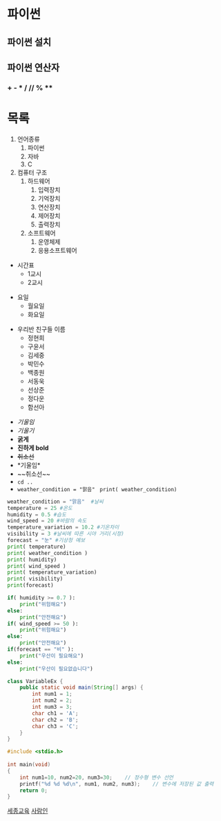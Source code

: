 # 파이썬
## 파이썬 설치
## 파이썬 연산자
### + - * / // % **

# 목록
1. 언어종류
   1. 파이썬
   2. 자바
   3. C
2. 컴퓨터 구조
   1. 하드웨어
      1. 입력장치
      2. 기억장치
      3. 연산장치
      4. 제어장치
      5. 출력장치
   2. 소프트웨어
      1. 운영체제
      2. 응용소프트웨어
- 시간표
  - 1교시
  - 2교시
+ 요일
  + 월요일
  + 화요일
* 우리반 친구들 이름
  * 정현희
  * 구윤서
  * 김세중
  * 박민수
  * 백종원
  * 서동욱
  * 선상준
  * 정다운
  * 함선아  
- *기울임*
- _기울기_
- **굵게**
- __진하게 bold__
- ~~취소선~~
- \*기울임\*
- \~~취소선\~~
- `cd ..`
- `weather_condition = "맑음" ` 
` print( weather_condition) `

``` python
weather_condition = "맑음"  #날씨
temperature = 25 #온도
humidity = 0.5 #습도
wind_speed = 20 #바람의 속도
temperature_variation = 10.2 #기온차이
visibility = 3 #날씨에 따른 시야 거리(시정)
forecast = "눈" #기상청 예보
print( temperature)
print( weather_condition )
print( humidity)
print( wind_speed )
print( temperature_variation)
print( visibility)
print(forecast)

if( humidity >= 0.7 ):
    print("위험해요")
else:
    print("안전해요")    
if( wind_speed >= 50 ):
    print("위험해요")
else:
    print("안전해요")
if(forecast == "비" ):
    print("우산이 필요해요")
else:
    print("우산이 필요없습니다")            
```

``` java
class VariableEx {
	public static void main(String[] args) {
		int num1 = 1;
		int num2 = 2;
		int num3 = 3;
		char ch1 = 'A';
		char ch2 = 'B';
		char ch3 = 'C';
	}
}
```
``` c
#include <stdio.h>
 
int main(void)
{
    int num1=10, num2=20, num3=30;    // 정수형 변수 선언
    printf("%d %d %d\n", num1, num2, num3);    // 변수에 저장된 값 출력 
    return 0;
}
```

[세종교육](https://www.sejong4u.co.kr/)
[사람인](https://www.saramin.co.kr/zf_user/)